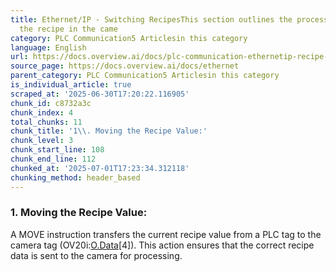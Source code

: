 ```yaml
---
title: Ethernet/IP - Switching RecipesThis section outlines the process for changing
  the recipe in the came
category: PLC Communication5 Articlesin this category
language: English
url: https://docs.overview.ai/docs/plc-communication-ethernetip-recipe-switch
source_page: https://docs.overview.ai/docs/ethernet
parent_category: PLC Communication5 Articlesin this category
is_individual_article: true
scraped_at: '2025-06-30T17:20:22.116905'
chunk_id: c8732a3c
chunk_index: 4
total_chunks: 11
chunk_title: '1\\. Moving the Recipe Value:'
chunk_level: 3
chunk_start_line: 108
chunk_end_line: 112
chunked_at: '2025-07-01T17:23:34.312118'
chunking_method: header_based
---
```


### **1\. Moving the Recipe Value:**

A MOVE instruction transfers the current recipe value from a PLC tag to the camera tag \(OV20i:[O.Data](http://O.Data)\[4\]\). This action ensures that the correct recipe data is sent to the camera for processing.
